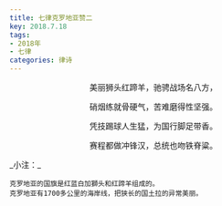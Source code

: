 ```yaml
---
title: 七律克罗地亚赞二
key: 2018.7.18
tags: 
- 2018年 
- 七律
categories: 律诗
---
```


<p align="center">美丽狮头红蹄羊，驰骋战场名八方，
</p>
<p align="center">硝烟练就骨硬气，苦难磨得性坚强。
</p>
<p align="center">凭技踢球人生猛，为国行脚足带香。
</p>
<p align="center">赛程都做冲锋汉，总统也吻铁脊粱。
</p>
_小注：_

```
克罗地亚的国旗是红蓝白加獅头和红蹄羊组成的。
克罗地亚有1700多公里的海岸线，把狭长的国土拉的异常美丽。
```